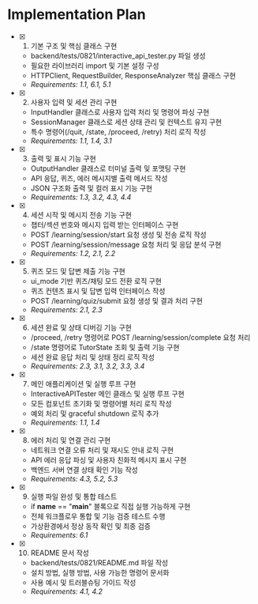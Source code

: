 # Implementation Plan

- [x] 1. 기본 구조 및 핵심 클래스 구현





  - backend/tests/0821/interactive_api_tester.py 파일 생성
  - 필요한 라이브러리 import 및 기본 설정 구성
  - HTTPClient, RequestBuilder, ResponseAnalyzer 핵심 클래스 구현
  - _Requirements: 1.1, 6.1, 5.1_

- [x] 2. 사용자 입력 및 세션 관리 구현





  - InputHandler 클래스로 사용자 입력 처리 및 명령어 파싱 구현
  - SessionManager 클래스로 세션 상태 관리 및 컨텍스트 유지 구현
  - 특수 명령어(/quit, /state, /proceed, /retry) 처리 로직 작성
  - _Requirements: 1.1, 1.4, 3.1_

- [x] 3. 출력 및 표시 기능 구현





  - OutputHandler 클래스로 터미널 출력 및 포맷팅 구현
  - API 응답, 퀴즈, 에러 메시지별 출력 메서드 작성
  - JSON 구조화 출력 및 컬러 표시 기능 구현
  - _Requirements: 1.3, 3.2, 4.3, 4.4_

- [x] 4. 세션 시작 및 메시지 전송 기능 구현





  - 챕터/섹션 번호와 메시지 입력 받는 인터페이스 구현
  - POST /learning/session/start 요청 생성 및 전송 로직 작성
  - POST /learning/session/message 요청 처리 및 응답 분석 구현
  - _Requirements: 1.2, 2.1, 2.2_

- [x] 5. 퀴즈 모드 및 답변 제출 기능 구현





  - ui_mode 기반 퀴즈/채팅 모드 전환 로직 구현
  - 퀴즈 컨텐츠 표시 및 답변 입력 인터페이스 작성
  - POST /learning/quiz/submit 요청 생성 및 결과 처리 구현
  - _Requirements: 2.1, 2.3_

- [x] 6. 세션 완료 및 상태 디버깅 기능 구현





  - /proceed, /retry 명령어로 POST /learning/session/complete 요청 처리
  - /state 명령어로 TutorState 조회 및 출력 기능 구현
  - 세션 완료 응답 처리 및 상태 정리 로직 작성
  - _Requirements: 2.3, 3.1, 3.2, 3.3, 3.4_

- [x] 7. 메인 애플리케이션 및 실행 루프 구현





  - InteractiveAPITester 메인 클래스 및 실행 루프 구현
  - 모든 컴포넌트 초기화 및 명령어별 처리 로직 작성
  - 예외 처리 및 graceful shutdown 로직 추가
  - _Requirements: 1.1, 1.4_

- [x] 8. 에러 처리 및 연결 관리 구현





  - 네트워크 연결 오류 처리 및 재시도 안내 로직 구현
  - API 에러 응답 파싱 및 사용자 친화적 메시지 표시 구현
  - 백엔드 서버 연결 상태 확인 기능 작성
  - _Requirements: 4.3, 5.2, 5.3_

- [x] 9. 실행 파일 완성 및 통합 테스트





  - if __name__ == "__main__" 블록으로 직접 실행 가능하게 구현
  - 전체 워크플로우 통합 및 기능 검증 테스트 수행
  - 가상환경에서 정상 동작 확인 및 최종 검증
  - _Requirements: 6.1_

- [x] 10. README 문서 작성





  - backend/tests/0821/README.md 파일 작성
  - 설치 방법, 실행 방법, 사용 가능한 명령어 문서화
  - 사용 예시 및 트러블슈팅 가이드 작성
  - _Requirements: 4.1, 4.2_